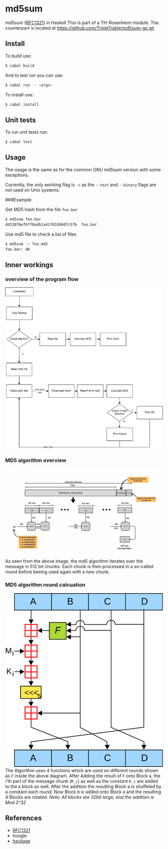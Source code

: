 # md5sum
md5sum ([RFC1321](rfc1321.txt)) in Haskell
This is part of a TH-Rosenheim module. The counterpart is located at https://github.com/TripleTrable/md5sum-go.git

## Install

To build use: 

```bash
$ cabal build
```
And to test run you can use:

```bash
$ cabal run -- <args>
```

To install use:

```bash
$ cabal install
```

## Unit tests

To run unit tests run:
```bash
$ cabal test
```

## Usage

The usage is the same as for the common GNU md5sum version with some exceptions.

Currently, the only working flag is ```-c``` as the ```--text``` and
```--binary``` flags are not used on Unix systems.

###Example:

Get MD5 hash from the file ```foo.bar```
```bash
$ md5sum foo.bar
dd32876efbff8edb1a41f81b9b0fc57b  foo.bar
```
Use md5 file to check a list of files

```bash
$ md5sum -c foo.md5
foo.bar: OK
```
    
## Inner workings

### overview of the program flow
![Flow diagram of md5sum](./images/function-flow.png)


### MD5 algorithm overview
![md5sum Algorithm Overview (from geeksforgeeks)](./images/md5algo1.jpg)
As seen from the above image, the md5 algorithm iterates over the message in 512
bit chunks. Each chunk is then processed in a so-called round before beeing used
again with a new chunk.

### MD5 algorithm round calcuation
![md5sum Algorithm of one round (from Wikipedia)](./images/md5algo.svg)
The Algorithm uses 4 functions which are used on different rounds shown as
```F``` inside the above diagram. After Adding the result of ```F``` onto Block
```A```, the i'th part of the message chunk (```M_i```) as well as the constant
```K_i``` are added to the ```A``` block as well. After the addition the
resulting Block a is shuffeled by a constant each round. Now Block ```B``` is
added onto Block ```A``` and the resulting 4 Blocks are rotated.
*Note: All blocks are 32bit large, and the addition is Mod 2^32*

## References


- [RFC1321](rfc1321.txt)
- hoogle
- [hackage](https://hackage.haskell.org/)
